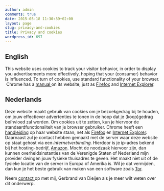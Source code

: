 ```yaml
---
author: admin
comments: true
date: 2015-05-18 11:30:39+02:00
layout: page
slug: privacy-and-cookies
title: Privacy and cookies
wordpress_id: 697
---
```


## English


This website uses cookies to track your visitor behavior, in order to display you advertisements more effectively, hoping that your (consumer) behavior is influenced.
To turn of cookies, use standard functionality of your browser.  Chrome has a [manual ](https://support.google.com/accounts/answer/61416?hl=nl)on its website, just as [Firefox](https://support.mozilla.org/en-US/kb/enable-and-disable-cookies-website-preferences) and [Internet Explorer](http://windows.microsoft.com/nl-nl/windows-vista/block-or-allow-cookies).


## Nederlands


Deze website maakt gebruik van cookies om je bezoekgedrag bij te houden, om jouw effectiever advertenties te tonen in de hoop dat je (koop)gedrag beïnvloed zal worden.
Om cookies uit te zetten, kun je hiervoor de standaardfunctionaliteit van je browser gebruiker. Chrome heeft een [handleiding](https://support.google.com/accounts/answer/61416?hl=nl) op haar website staan, net als [Firefox](https://support.mozilla.org/en-US/kb/enable-and-disable-cookies-website-preferences) en [Internet Explorer](http://windows.microsoft.com/nl-nl/windows-vista/block-or-allow-cookies).
Daarnaast zul je contact hebben gemaakt met de server waar deze website op staat gehost via een _internetverbinding._ Hierdoor is je ip-adres bekend bij het hosting-bedrijf, [Amazon](http://aws.amazon.com/). Mocht de noodzaak hiervoor zijn, dan kunnen overheidsinstanties van de Verenigde Staten of Nederland mijn provider dwingen jouw fysieke thuisadres te geven. Het maakt niet uit of de fysieke locatie van de server in Europa of Amerika is. Wil je dat vermijden, dan kun je het beste gebruik van maken van een software zoals [Tor](https://www.torproject.org/).

Neem [contact ](/contact/)op met mij, Gerbrand van Dieijen als je meer wilt weten over dit onderwerp.
